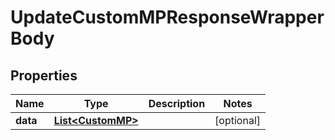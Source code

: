 

# UpdateCustomMPResponseWrapperBody


## Properties

Name | Type | Description | Notes
------------ | ------------- | ------------- | -------------
**data** | [**List&lt;CustomMP&gt;**](CustomMP.md) |  |  [optional]



